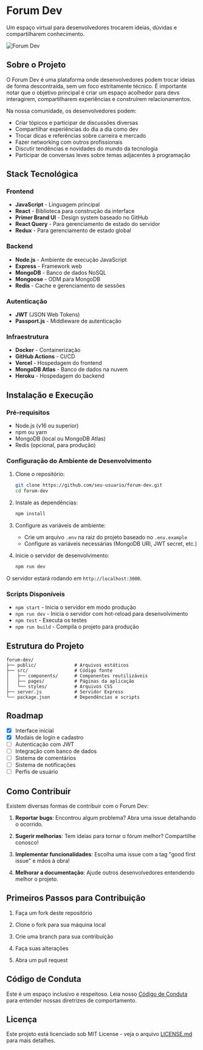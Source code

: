 # Forum Dev

Um espaço virtual para desenvolvedores trocarem ideias, dúvidas e compartilharem conhecimento.

![Forum Dev](https://via.placeholder.com/800x400?text=Forum+Dev)

## Sobre o Projeto

O Forum Dev é uma plataforma onde desenvolvedores podem trocar ideias de forma descontraída, sem um foco estritamente técnico. É importante notar que o objetivo principal é criar um espaço acolhedor para devs interagirem, compartilharem experiências e construírem relacionamentos.

Na nossa comunidade, os desenvolvedores podem:

- Criar tópicos e participar de discussões diversas
- Compartilhar experiências do dia a dia como dev
- Trocar dicas e referências sobre carreira e mercado
- Fazer networking com outros profissionais
- Discutir tendências e novidades do mundo da tecnologia
- Participar de conversas leves sobre temas adjacentes à programação

## Stack Tecnológica

### Frontend

- **JavaScript** - Linguagem principal
- **React** - Biblioteca para construção da interface
- **Primer Brand UI** - Design system baseado no GitHub
- **React Query** - Para gerenciamento de estado do servidor
- **Redux** - Para gerenciamento de estado global

### Backend

- **Node.js** - Ambiente de execução JavaScript
- **Express** - Framework web
- **MongoDB** - Banco de dados NoSQL
- **Mongoose** - ODM para MongoDB
- **Redis** - Cache e gerenciamento de sessões

### Autenticação

- **JWT** (JSON Web Tokens)
- **Passport.js** - Middleware de autenticação

### Infraestrutura

- **Docker** - Containerização
- **GitHub Actions** - CI/CD
- **Vercel** - Hospedagem do frontend
- **MongoDB Atlas** - Banco de dados na nuvem
- **Heroku** - Hospedagem do backend

## Instalação e Execução

### Pré-requisitos

- Node.js (v16 ou superior)
- npm ou yarn
- MongoDB (local ou MongoDB Atlas)
- Redis (opcional, para produção)

### Configuração do Ambiente de Desenvolvimento

1. Clone o repositório:

   ```bash
   git clone https://github.com/seu-usuario/forum-dev.git
   cd forum-dev
   ```

2. Instale as dependências:

   ```bash
   npm install
   ```

3. Configure as variáveis de ambiente:
   - Crie um arquivo `.env` na raiz do projeto baseado no `.env.example`
   - Configure as variáveis necessárias (MongoDB URI, JWT secret, etc.)

4. Inicie o servidor de desenvolvimento:

   ```bash
   npm run dev
   ```

O servidor estará rodando em `http://localhost:3000`.

### Scripts Disponíveis

- `npm start` - Inicia o servidor em modo produção
- `npm run dev` - Inicia o servidor com hot-reload para desenvolvimento
- `npm test` - Executa os testes
- `npm run build` - Compila o projeto para produção

## Estrutura do Projeto

```
forum-dev/
├── public/              # Arquivos estáticos
├── src/                 # Código fonte
│   ├── components/      # Componentes reutilizáveis
│   ├── pages/           # Páginas da aplicação
│   └── styles/          # Arquivos CSS
├── server.js            # Servidor Express
└── package.json         # Dependências e scripts
```

## Roadmap

- [x] Interface inicial
- [x] Modais de login e cadastro
- [ ] Autenticação com JWT
- [ ] Integração com banco de dados
- [ ] Sistema de comentários
- [ ] Sistema de notificações
- [ ] Perfis de usuário

## Como Contribuir

Existem diversas formas de contribuir com o Forum Dev:

1. **Reportar bugs**: Encontrou algum problema? Abra uma issue detalhando o ocorrido.

2. **Sugerir melhorias**: Tem ideias para tornar o fórum melhor? Compartilhe conosco!

3. **Implementar funcionalidades**: Escolha uma issue com a tag "good first issue" e mãos à obra!

4. **Melhorar a documentação**: Ajude outros desenvolvedores entendendo melhor o projeto.

## Primeiros Passos para Contribuição

1. Faça um fork deste repositório

2. Clone o fork para sua máquina local

3. Crie uma branch para sua contribuição

4. Faça suas alterações

5. Abra um pull request

## Código de Conduta

Este é um espaço inclusivo e respeitoso. Leia nosso [Código de Conduta](CODE_OF_CONDUCT.md) para entender nossas diretrizes de comportamento.

## Licença

Este projeto está licenciado sob MIT License - veja o arquivo [LICENSE.md](LICENSE.md) para mais detalhes.
